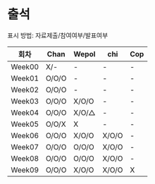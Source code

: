 # 출석

표시 방법: 자료제출/참여여부/발표여부

| 회차  | Chan  | Wepol | chi       | Cop   |
|------|-------|-------|-----------|-------|
|Week00| X/-   | -     | -         | -     |
|Week01| O/O/O | -     | -         | -     |
|Week02| O/O/O | -     | -         | -     |
|Week03| O/O/O | X/O/O | -         | -     |
|Week04| O/O/O | X/O/△ | -         | -     |
|Week05| O/O/X | X     | -         | -     |
|Week06| O/O/O | X/O/O | X/O/O     | -     |
|Week07| O/O/O | O/O/O | X/O/O     | -     |
|Week08| O/O/O | O/O/O | X/O/O     | -     |
|Week09| O/O/O | X/O/O | X/O/O     | X     |
